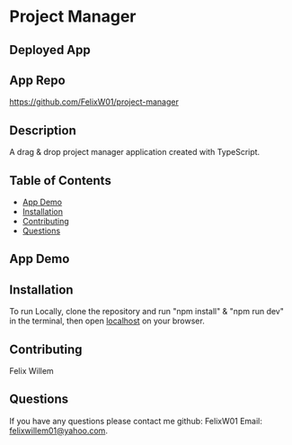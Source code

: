 # Project Manager

## Deployed App 


## App Repo 
https://github.com/FelixW01/project-manager

## Description

A drag & drop project manager application created with TypeScript.

## Table of Contents
- [App Demo](#app-demo)
- [Installation](#installation)
- [Contributing](#contributing)
- [Questions](#questions)

## App Demo


## Installation
To run Locally, clone the repository and run "npm install" & "npm run dev" in the terminal, then open [localhost](http://127.0.0.1:5173/) on your browser.

## Contributing
Felix Willem

## Questions
If you have any questions please contact me github: FelixW01 Email: felixwillem01@yahoo.com.
